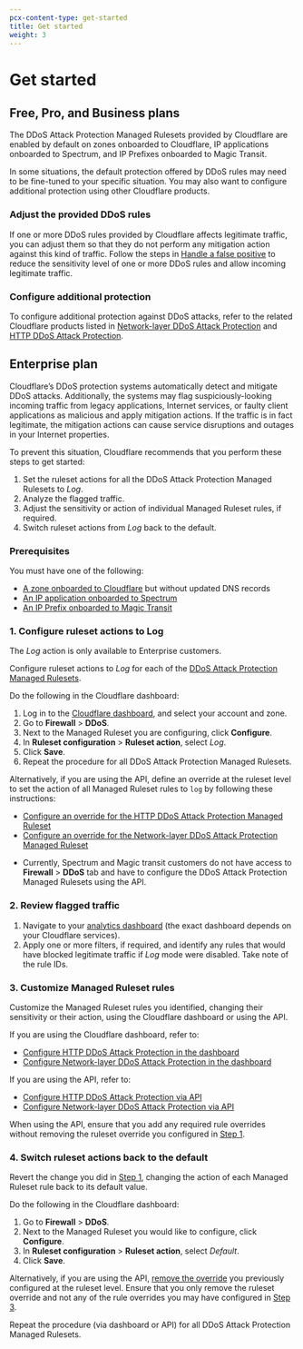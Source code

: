 ```yaml
---
pcx-content-type: get-started
title: Get started
weight: 3
---
```


# Get started

## Free, Pro, and Business plans

The DDoS Attack Protection Managed Rulesets provided by Cloudflare are enabled by default on zones onboarded to Cloudflare, IP applications onboarded to Spectrum, and IP Prefixes onboarded to Magic Transit.

In some situations, the default protection offered by DDoS rules may need to be fine-tuned to your specific situation. You may also want to configure additional protection using other Cloudflare products.

### Adjust the provided DDoS rules

If one or more DDoS rules provided by Cloudflare affects legitimate traffic, you can adjust them so that they do not perform any mitigation action against this kind of traffic. Follow the steps in [Handle a false positive](/ddos-protection/managed-rulesets/adjust-rules/false-positive/) to reduce the sensitivity level of one or more DDoS rules and allow incoming legitimate traffic.

### Configure additional protection

To configure additional protection against DDoS attacks, refer to the related Cloudflare products listed in [Network-layer DDoS Attack Protection](/ddos-protection/managed-rulesets/network/#related-cloudflare-products) and [HTTP DDoS Attack Protection](/ddos-protection/managed-rulesets/http/#related-cloudflare-products).

## Enterprise plan

Cloudflare’s DDoS protection systems automatically detect and mitigate DDoS attacks. Additionally, the systems may flag suspiciously-looking incoming traffic from legacy applications, Internet services, or faulty client applications as malicious and apply mitigation actions. If the traffic is in fact legitimate, the mitigation actions can cause service disruptions and outages in your Internet properties.

To prevent this situation, Cloudflare recommends that you perform these steps to get started:

1.  Set the ruleset actions for all the DDoS Attack Protection Managed Rulesets to *Log*.
2.  Analyze the flagged traffic.
3.  Adjust the sensitivity or action of individual Managed Ruleset rules, if required.
4.  Switch ruleset actions from *Log* back to the default.

### Prerequisites

You must have one of the following:

*   [A zone onboarded to Cloudflare](https://support.cloudflare.com/hc/articles/205195708) but without updated DNS records
*   [An IP application onboarded to Spectrum](/spectrum/get-started)
*   [An IP Prefix onboarded to Magic Transit](/magic-transit/get-started)

### 1. Configure ruleset actions to Log

<Aside type="note">

The *Log* action is only available to Enterprise customers.

</Aside>

Configure ruleset actions to *Log* for each of the [DDoS Attack Protection Managed Rulesets](/ddos-protection/managed-rulesets/).

Do the following in the Cloudflare dashboard:

1.  Log in to the [Cloudflare dashboard](https://dash.cloudflare.com/), and select your account and zone.
2.  Go to **Firewall** > **DDoS**.
3.  Next to the Managed Ruleset you are configuring, click **Configure**.
4.  In **Ruleset configuration** > **Ruleset action**, select *Log*.
5.  Click **Save**.
6.  Repeat the procedure for all DDoS Attack Protection Managed Rulesets.

Alternatively, if you are using the API, define an override at the ruleset level to set the action of all Managed Ruleset rules to `log` by following these instructions:

*   [Configure an override for the HTTP DDoS Attack Protection Managed Ruleset](/ddos-protection/managed-rulesets/http/configure-api/#configure-an-override-for-http-ddos-attack-protection)
*   [Configure an override for the Network-layer DDoS Attack Protection Managed Ruleset](/ddos-protection/managed-rulesets/network/configure-api/#configure-an-override-for-the-network-layer-ddos-attack-protection-managed-ruleset)

<Aside type="warning" header="Notes">

*   Currently, Spectrum and Magic transit customers do not have access to **Firewall** > **DDoS** tab and have to configure the DDoS Attack Protection Managed Rulesets using the API.

</Aside>

### 2. Review flagged traffic

1.  Navigate to your [analytics dashboard](/ddos-protection/reference/analytics/) (the exact dashboard depends on your Cloudflare services).
2.  Apply one or more filters, if required, and identify any rules that would have blocked legitimate traffic if *Log* mode were disabled. Take note of the rule IDs.

### 3. Customize Managed Ruleset rules

Customize the Managed Ruleset rules you identified, changing their sensitivity or their action, using the Cloudflare dashboard or using the API.

If you are using the Cloudflare dashboard, refer to:

*   [Configure HTTP DDoS Attack Protection in the dashboard](/ddos-protection/managed-rulesets/http/configure-dashboard/)
*   [Configure Network-layer DDoS Attack Protection in the dashboard](/ddos-protection/managed-rulesets/network/configure-dashboard/)

If you are using the API, refer to:

*   [Configure HTTP DDoS Attack Protection via API](/ddos-protection/managed-rulesets/http/configure-api/)
*   [Configure Network-layer DDoS Attack Protection via API](/ddos-protection/managed-rulesets/network/configure-api/)

When using the API, ensure that you add any required rule overrides without removing the ruleset override you configured in [Step 1](#1-configure-ruleset-actions-to-log).

### 4. Switch ruleset actions back to the default

Revert the change you did in [Step 1](#1-configure-ruleset-actions-to-log), changing the action of each Managed Ruleset rule back to its default value.

Do the following in the Cloudflare dashboard:

1.  Go to **Firewall** > **DDoS**.
2.  Next to the Managed Ruleset you would like to configure, click **Configure**.
3.  In **Ruleset configuration** > **Ruleset action**, select *Default*.
4.  Click **Save**.

Alternatively, if you are using the API, [remove the override](/ddos-protection/managed-rulesets/http/configure-api/#configure-an-override-for-http-ddos-attack-protection) you previously configured at the ruleset level. Ensure that you only remove the ruleset override and not any of the rule overrides you may have configured in [Step 3](#3-customize-managed-ruleset-rules).

Repeat the procedure (via dashboard or API) for all DDoS Attack Protection Managed Rulesets.
